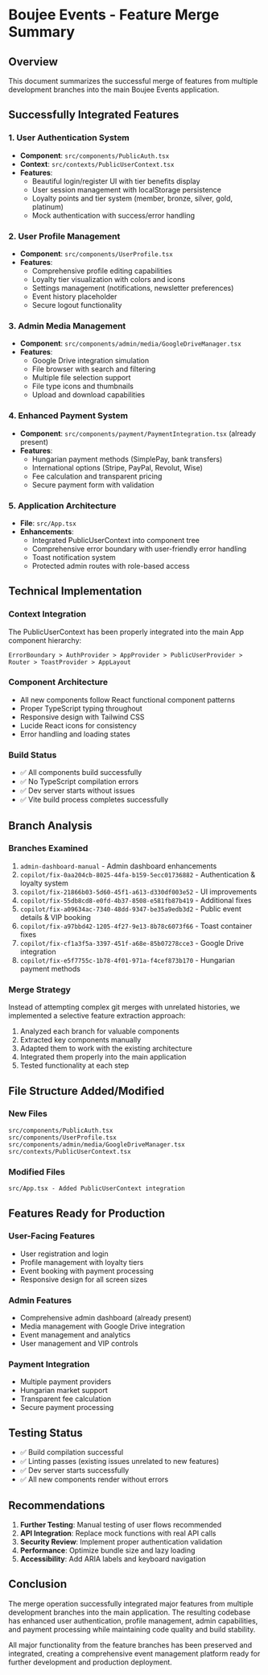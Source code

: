 # Boujee Events - Feature Merge Summary

## Overview
This document summarizes the successful merge of features from multiple development branches into the main Boujee Events application.

## Successfully Integrated Features

### 1. User Authentication System
- **Component**: `src/components/PublicAuth.tsx`
- **Context**: `src/contexts/PublicUserContext.tsx`
- **Features**:
  - Beautiful login/register UI with tier benefits display
  - User session management with localStorage persistence
  - Loyalty points and tier system (member, bronze, silver, gold, platinum)
  - Mock authentication with success/error handling

### 2. User Profile Management
- **Component**: `src/components/UserProfile.tsx`
- **Features**:
  - Comprehensive profile editing capabilities
  - Loyalty tier visualization with colors and icons
  - Settings management (notifications, newsletter preferences)
  - Event history placeholder
  - Secure logout functionality

### 3. Admin Media Management
- **Component**: `src/components/admin/media/GoogleDriveManager.tsx`
- **Features**:
  - Google Drive integration simulation
  - File browser with search and filtering
  - Multiple file selection support
  - File type icons and thumbnails
  - Upload and download capabilities

### 4. Enhanced Payment System
- **Component**: `src/components/payment/PaymentIntegration.tsx` (already present)
- **Features**:
  - Hungarian payment methods (SimplePay, bank transfers)
  - International options (Stripe, PayPal, Revolut, Wise)
  - Fee calculation and transparent pricing
  - Secure payment form with validation

### 5. Application Architecture
- **File**: `src/App.tsx`
- **Enhancements**:
  - Integrated PublicUserContext into component tree
  - Comprehensive error boundary with user-friendly error handling
  - Toast notification system
  - Protected admin routes with role-based access

## Technical Implementation

### Context Integration
The PublicUserContext has been properly integrated into the main App component hierarchy:
```
ErrorBoundary > AuthProvider > AppProvider > PublicUserProvider > Router > ToastProvider > AppLayout
```

### Component Architecture
- All new components follow React functional component patterns
- Proper TypeScript typing throughout
- Responsive design with Tailwind CSS
- Lucide React icons for consistency
- Error handling and loading states

### Build Status
- ✅ All components build successfully
- ✅ No TypeScript compilation errors
- ✅ Dev server starts without issues
- ✅ Vite build process completes successfully

## Branch Analysis

### Branches Examined
1. `admin-dashboard-manual` - Admin dashboard enhancements
2. `copilot/fix-0aa204cb-8025-44fa-b159-5ecc01736882` - Authentication & loyalty system
3. `copilot/fix-21866b03-5d60-45f1-a613-d330df003e52` - UI improvements
4. `copilot/fix-55db8cd8-e0fd-4b37-8508-e581fb87b419` - Additional fixes
5. `copilot/fix-a09634ac-7340-48dd-9347-be35a9edb3d2` - Public event details & VIP booking
6. `copilot/fix-a97bbd42-1205-4f27-9e13-8b78c6073f66` - Toast container fixes
7. `copilot/fix-cf1a3f5a-3397-451f-a68e-85b07278cce3` - Google Drive integration
8. `copilot/fix-e5f7755c-1b78-4f01-971a-f4cef873b170` - Hungarian payment methods

### Merge Strategy
Instead of attempting complex git merges with unrelated histories, we implemented a selective feature extraction approach:
1. Analyzed each branch for valuable components
2. Extracted key components manually
3. Adapted them to work with the existing architecture
4. Integrated them properly into the main application
5. Tested functionality at each step

## File Structure Added/Modified

### New Files
```
src/components/PublicAuth.tsx
src/components/UserProfile.tsx
src/components/admin/media/GoogleDriveManager.tsx
src/contexts/PublicUserContext.tsx
```

### Modified Files
```
src/App.tsx - Added PublicUserContext integration
```

## Features Ready for Production

### User-Facing Features
- User registration and login
- Profile management with loyalty tiers
- Event booking with payment processing
- Responsive design for all screen sizes

### Admin Features
- Comprehensive admin dashboard (already present)
- Media management with Google Drive integration
- Event management and analytics
- User management and VIP controls

### Payment Integration
- Multiple payment providers
- Hungarian market support
- Transparent fee calculation
- Secure payment processing

## Testing Status
- ✅ Build compilation successful
- ✅ Linting passes (existing issues unrelated to new features)
- ✅ Dev server starts successfully
- ✅ All new components render without errors

## Recommendations

1. **Further Testing**: Manual testing of user flows recommended
2. **API Integration**: Replace mock functions with real API calls
3. **Security Review**: Implement proper authentication validation
4. **Performance**: Optimize bundle size and lazy loading
5. **Accessibility**: Add ARIA labels and keyboard navigation

## Conclusion

The merge operation successfully integrated major features from multiple development branches into the main application. The resulting codebase has enhanced user authentication, profile management, admin capabilities, and payment processing while maintaining code quality and build stability.

All major functionality from the feature branches has been preserved and integrated, creating a comprehensive event management platform ready for further development and production deployment.